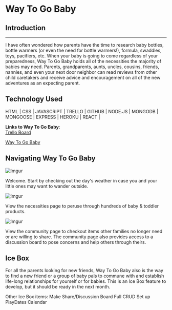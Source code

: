 # Way To Go Baby

## Introduction
______________________________

I have often wondered how parents have the time to research baby bottles, bottle warmers (or even the need for bottle warmers!), formula, swaddles, toys, pacifiers, etc. When your baby is going to come regardless of your preparedness, Way To Go Baby holds all of the necessities the majority of babies may need. Parents, grandparents, aunts, uncles, cousins, friends, nannies, and even your next door neighbor can read reviews from other child caretakers and receive advice and encouragement on all of the new adventures as an expecting parent.


## Technology Used
HTML | CSS | JAVASCRIPT | TRELLO | GITHUB | NODE.JS | MONGODB | MONGOOSE | EXPRESS | HEROKU | REACT | 

**__Links to Way To Go Baby__**:\
[Trello Board](https://trello.com/b/esUu9qOy/way-to-go-baby)

[Way To Go Baby](https://waytogobaby.herokuapp.com)


## Navigating Way To Go Baby

![Imgur](https://i.imgur.com/Nu9LV65.png)

Welcome. Start by checking out the day's weather in case you and your little ones may want to wander outside.

![Imgur](https://i.imgur.com/O13Ght8.png)

View the necessities page to peruse through hundreds of baby & toddler products.

![Imgur](https://i.imgur.com/bR3PM9v.png)

View the community page to checkout items other families no longer need or are willing to share. The community page also provides access to a discussion board to pose concerns and help others through theirs.

## Ice Box

For all the parents looking for new friends, Way To Go Baby also is the way to find a new friend or a group of baby pals to commune with and establish life-long relationships for yourself or for babies. This is an Ice Box feature to develop, but it should be ready in the next month.

Other Ice Box items:
Make Share/Discussion Board Full CRUD
Set up PlayDates Calendar

